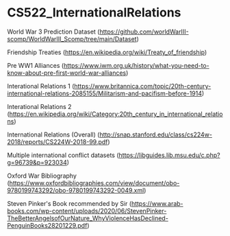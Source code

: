 # CS522_InternationalRelations
World War 3 Prediction Dataset (https://github.com/worldWarIII-scomp/WorldWarIII_Scomp/tree/main/Dataset)

Friendship Treaties (https://en.wikipedia.org/wiki/Treaty_of_friendship)

Pre WW1 Alliances (https://www.iwm.org.uk/history/what-you-need-to-know-about-pre-first-world-war-alliances)

Interational Relations 1 (https://www.britannica.com/topic/20th-century-international-relations-2085155/Militarism-and-pacifism-before-1914)

Interational Relations 2 (https://en.wikipedia.org/wiki/Category:20th_century_in_international_relations)

International Relations (Overall) (http://snap.stanford.edu/class/cs224w-2018/reports/CS224W-2018-99.pdf)

Multiple international conflict datasets (https://libguides.lib.msu.edu/c.php?g=96739&p=923034)

Oxford War Bibliography (https://www.oxfordbibliographies.com/view/document/obo-9780199743292/obo-9780199743292-0049.xml)

Steven Pinker's Book recommended by Sir (https://www.arab-books.com/wp-content/uploads/2020/06/StevenPinker-TheBetterAngelsofOurNature_WhyViolenceHasDeclined-PenguinBooks28201229.pdf)

